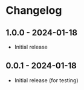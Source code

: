# Changelog

## 1.0.0 - 2024-01-18

* Initial release

## 0.0.1 - 2024-01-18

* Initial release (for testing)
